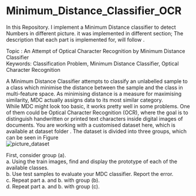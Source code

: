 # Minimum_Distance_Classifier_OCR
In this Repository. I implement a Minimum Distance classifier to detect Numbers in different picture. it was implemented in different section; The description that each part is implemented for, will follow .  

Topic : An Attempt of Optical Character Recognition by Minimum Distance Classifier  
Keywords: Classification Problem, Minimum Distance Classifier, Optical Character Recognition  

A Minimum Distance Classifier attempts to classify an unlabelled sample to a class which minimise the distance between the sample and the class in multi-feature space. As minimising distance is a measure for maximising similarity, MDC actually assigns data to its most similar category.  
While MDC might look too basic, it works pretty well in some problems. One of them could be Optical Character Recognition (OCR), where the goal is to distinguish handwritten or printed text characters inside digital images of documents. You are working with a customised dataset here, which is available at dataset folder . The dataset is divided into three groups, which can be seen in Figure  
![picture_dataset](https://github.com/zahraDehghanian97/Minimum_Distance_Classifier_OCR/Capture.PNG)
  
 First, consider group (a).  
a. Using the train images, find and display the prototype of each of the available classes.  
b. Use test samples to evaluate your MDC classifier. Report the error.  
c. Repeat part a. and b. with group (b).  
d. Repeat part a. and b. with group (c).  
